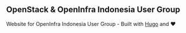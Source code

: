 ## OpenStack & OpenInfra Indonesia User Group
Website for OpenInfra Indonesia User Group - Built with [Hugo](https://gohugo.io) and ❤️
